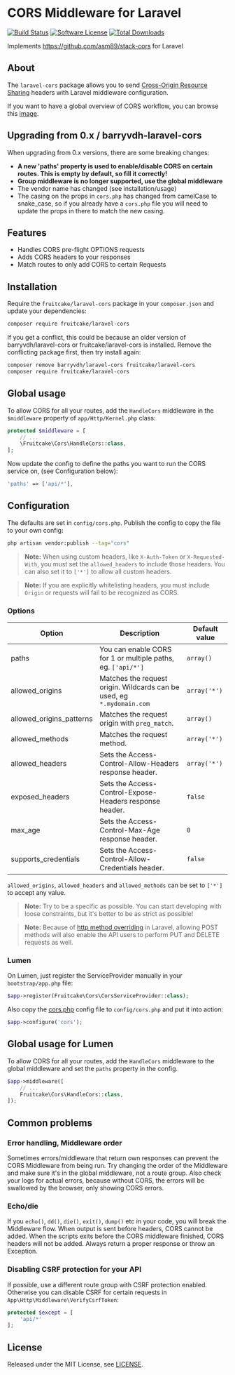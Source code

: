 # CORS Middleware for Laravel

[![Build Status][ico-actions]][link-actions]
[![Software License][ico-license]](LICENSE.md)
[![Total Downloads][ico-downloads]][link-downloads]

Implements https://github.com/asm89/stack-cors for Laravel

## About

The `laravel-cors` package allows you to send [Cross-Origin Resource Sharing](http://enable-cors.org/)
headers with Laravel middleware configuration.

If you want to have a global overview of CORS workflow, you can  browse
this [image](http://www.html5rocks.com/static/images/cors_server_flowchart.png).

## Upgrading from 0.x / barryvdh-laravel-cors
When upgrading from 0.x versions, there are some breaking changes:
 - **A new 'paths' property is used to enable/disable CORS on certain routes. This is empty by default, so fill it correctly!**
 - **Group middleware is no longer supported, use the global middleware**
 - The vendor name has changed (see installation/usage)
 - The casing on the props in `cors.php` has changed from camelCase to snake_case, so if you already have a `cors.php` file you will need to update the props in there to match the new casing.

## Features

* Handles CORS pre-flight OPTIONS requests
* Adds CORS headers to your responses
* Match routes to only add CORS to certain Requests

## Installation

Require the `fruitcake/laravel-cors` package in your `composer.json` and update your dependencies:
```sh
composer require fruitcake/laravel-cors
```

If you get a conflict, this could be because an older version of barryvdh/laravel-cors or fruitcake/laravel-cors is installed. Remove the conflicting package first, then try install again:

```sh
composer remove barryvdh/laravel-cors fruitcake/laravel-cors
composer require fruitcake/laravel-cors
```

## Global usage

To allow CORS for all your routes, add the `HandleCors` middleware in the `$middleware` property of  `app/Http/Kernel.php` class:

```php
protected $middleware = [
    // ...
    \Fruitcake\Cors\HandleCors::class,
];
```

Now update the config to define the paths you want to run the CORS service on, (see Configuration below):

```php 
'paths' => ['api/*'],
```

## Configuration

The defaults are set in `config/cors.php`. Publish the config to copy the file to your own config:
```sh
php artisan vendor:publish --tag="cors"
```
> **Note:** When using custom headers, like `X-Auth-Token` or `X-Requested-With`, you must set the `allowed_headers` to include those headers. You can also set it to `['*']` to allow all custom headers.

> **Note:** If you are explicitly whitelisting headers, you must include `Origin` or requests will fail to be recognized as CORS.


### Options

| Option                   | Description                                                              | Default value |
|--------------------------|--------------------------------------------------------------------------|---------------|
| paths                    | You can enable CORS for 1 or multiple paths, eg. `['api/*'] `            | `array()`     |
| allowed_origins          | Matches the request origin. Wildcards can be used, eg `*.mydomain.com`   | `array('*')`  |
| allowed_origins_patterns | Matches the request origin with `preg_match`.                            | `array()`     |
| allowed_methods          | Matches the request method.                                              | `array('*')`  |
| allowed_headers          | Sets the Access-Control-Allow-Headers response header.                   | `array('*')`  |
| exposed_headers          | Sets the Access-Control-Expose-Headers response header.                  | `false`       |
| max_age                  | Sets the Access-Control-Max-Age response header.                         | `0`           |
| supports_credentials     | Sets the Access-Control-Allow-Credentials header.                        | `false`       |


`allowed_origins`, `allowed_headers` and `allowed_methods` can be set to `['*']` to accept any value.

> **Note:** Try to be a specific as possible. You can start developing with loose constraints, but it's better to be as strict as possible!

> **Note:** Because of [http method overriding](http://symfony.com/doc/current/reference/configuration/framework.html#http-method-override) in Laravel, allowing POST methods will also enable the API users to perform PUT and DELETE requests as well.

### Lumen

On Lumen, just register the ServiceProvider manually in your `bootstrap/app.php` file:

```php
$app->register(Fruitcake\Cors\CorsServiceProvider::class);
```

Also copy the [cors.php](https://github.com/fruitcake/laravel-cors/blob/master/config/cors.php) config file to `config/cors.php` and put it into action:

```php
$app->configure('cors');
```

## Global usage for Lumen

To allow CORS for all your routes, add the `HandleCors` middleware to the global middleware and set the `paths` property in the config.

```php
$app->middleware([
    // ...
    Fruitcake\Cors\HandleCors::class,
]);
```

## Common problems

### Error handling, Middleware order

Sometimes errors/middleware that return own responses can prevent the CORS Middleware from being run. Try changing the order of the Middleware and make sure it's in the global middleware, not a route group. Also check your logs for actual errors, because without CORS, the errors will be swallowed by the browser, only showing CORS errors.

### Echo/die

If you `echo()`, `dd()`, `die()`, `exit()`, `dump()` etc in your code, you will break the Middleware flow. When output is sent before headers, CORS cannot be added. When the scripts exits before the CORS middleware finished, CORS headers will not be added. Always return a proper response or throw an Exception.

### Disabling CSRF protection for your API

If possible, use a different route group with CSRF protection enabled. 
Otherwise you can disable CSRF for certain requests in `App\Http\Middleware\VerifyCsrfToken`:

```php
protected $except = [
    'api/*'
];
```

    
## License

Released under the MIT License, see [LICENSE](LICENSE).

[ico-version]: https://img.shields.io/packagist/v/fruitcake/laravel-cors.svg?style=flat-square
[ico-license]: https://img.shields.io/badge/license-MIT-brightgreen.svg?style=flat-square
[ico-actions]: https://github.com/fruitcake/laravel-cors/workflows/.github/workflows/run-tests.yml/badge.svg
[ico-scrutinizer]: https://img.shields.io/scrutinizer/coverage/g/fruitcake/laravel-cors.svg?style=flat-square
[ico-code-quality]: https://img.shields.io/scrutinizer/g/fruitcake/laravel-cors.svg?style=flat-square
[ico-downloads]: https://img.shields.io/packagist/dt/fruitcake/laravel-cors.svg?style=flat-square

[link-packagist]: https://packagist.org/packages/fruitcake/laravel-cors
[link-actions]: https://github.com/fruitcake/laravel-cors/actions
[link-scrutinizer]: https://scrutinizer-ci.com/g/fruitcake/laravel-cors/code-structure
[link-code-quality]: https://scrutinizer-ci.com/g/fruitcake/laravel-cors
[link-downloads]: https://packagist.org/packages/fruitcake/laravel-cors
[link-author]: https://github.com/fruitcake
[link-contributors]: ../../contributors
